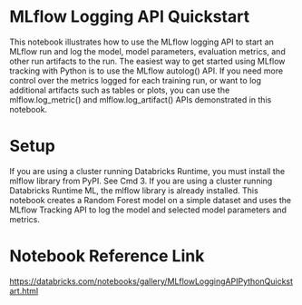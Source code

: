 # MLflow Logging API Quickstart
This notebook illustrates how to use the MLflow logging API to start an MLflow run and log the model, model parameters, evaluation metrics, and other run artifacts to the run. The easiest way to get started using MLflow tracking with Python is to use the MLflow autolog() API. If you need more control over the metrics logged for each training run, or want to log additional artifacts such as tables or plots, you can use the mlflow.log_metric() and mlflow.log_artifact() APIs demonstrated in this notebook.

# Setup
If you are using a cluster running Databricks Runtime, you must install the mlflow library from PyPI. See Cmd 3.
If you are using a cluster running Databricks Runtime ML, the mlflow library is already installed.
This notebook creates a Random Forest model on a simple dataset and uses the MLflow Tracking API to log the model and selected model parameters and metrics.

# Notebook Reference Link
https://databricks.com/notebooks/gallery/MLflowLoggingAPIPythonQuickstart.html
